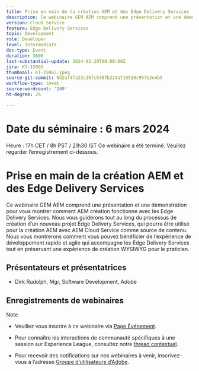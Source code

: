 ```yaml
---
title: Prise en main de la création AEM et des Edge Delivery Services
description: Ce webinaire GEM AEM comprend une présentation et une démonstration pour vous montrer comment AEM création fonctionne avec les Edge Delivery Services. Nous vous guiderons tout au long du processus de création d’un nouveau projet Edge Delivery Services, qui pourra être utilisé pour la création AEM avec AEM Cloud Service comme source de contenu. Nous vous montrerons comment vous pouvez bénéficier de l’expérience de développement rapide et agile qui accompagne les Edge Delivery Services tout en préservant une expérience de création WYSIWYG pour le praticien.
version: Cloud Service
feature: Edge Delivery Services
topic: Development
role: Developer
level: Intermediate
doc-type: Event
duration: 3600
last-substantial-update: 2024-02-29T00:00:00Z
jira: KT-15065
thumbnail: KT-15065.jpeg
source-git-commit: 0d2af4fa23c16fc5407b224a715510c957b2e4b5
workflow-type: tm+mt
source-wordcount: '249'
ht-degree: 2%

---
```



# Date du séminaire : 6 mars 2024
Heure : 17h CET / 8h PST / 21h30 IST Ce webinaire a été terminé. Veuillez regarder l’enregistrement ci-dessous.

# Prise en main de la création AEM et des Edge Delivery Services

Ce webinaire GEM AEM comprend une présentation et une démonstration pour vous montrer comment AEM création fonctionne avec les Edge Delivery Services. Nous vous guiderons tout au long du processus de création d’un nouveau projet Edge Delivery Services, qui pourra être utilisé pour la création AEM avec AEM Cloud Service comme source de contenu. Nous vous montrerons comment vous pouvez bénéficier de l’expérience de développement rapide et agile qui accompagne les Edge Delivery Services tout en préservant une expérience de création WYSIWYG pour le praticien.

## Présentateurs et présentatrices

* Dirk Rudolph, Mgr, Software Development, Adobe

## Enregistrements de webinaires

>[!NOTE]
>
>* Veuillez vous inscrire à ce webinaire via [Page Événement](https://adobe.ly/4bz9T0H).
> 
>* Pour connaître les interactions de communauté spécifiques à une session sur Experience League, consultez notre [thread contextuel](https://adobe.ly/48m4dEm).
>
>* Pour recevoir des notifications sur nos webinaires à venir, inscrivez-vous à l’adresse [Groupe d’utilisateurs d’Adobe](https://aem-augs.adobe.com/).

